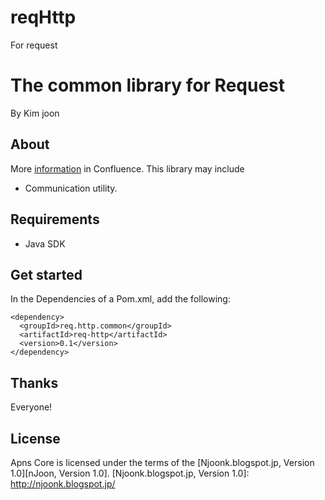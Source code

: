 reqHttp
=======

For request


# The common library for Request

By Kim joon

## About

 More [information](http://njoonk.blogspot.jp/) in Confluence. This library may include
* Communication utility.

## Requirements

* Java SDK

## Get started


In the Dependencies of a Pom.xml, add the following:
```
<dependency>
  <groupId>req.http.common</groupId>
  <artifactId>req-http</artifactId>
  <version>0.1</version>
</dependency>
```

## Thanks 

Everyone!


## License

Apns Core is licensed under the terms of the [Njoonk.blogspot.jp, Version 1.0][nJoon, Version 1.0].
[Njoonk.blogspot.jp, Version 1.0]: http://njoonk.blogspot.jp/
